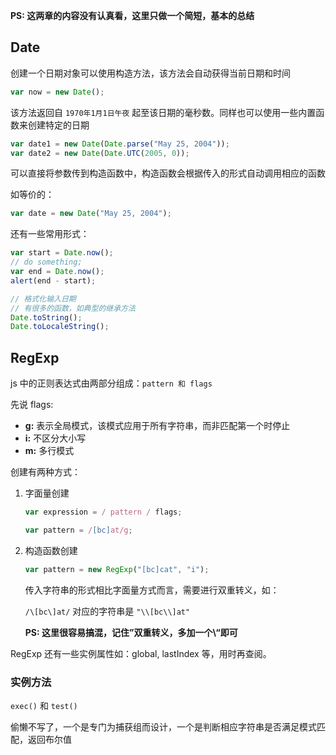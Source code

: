 **PS: 这两章的内容没有认真看，这里只做一个简短，基本的总结**



## Date

创建一个日期对象可以使用构造方法，该方法会自动获得当前日期和时间

```js
var now = new Date();
```

该方法返回自 `1970年1月1日午夜` 起至该日期的毫秒数。同样也可以使用一些内置函数来创建特定的日期

```js
var date1 = new Date(Date.parse("May 25, 2004"));
var date2 = new Date(Date.UTC(2005, 0));
```

可以直接将参数传到构造函数中，构造函数会根据传入的形式自动调用相应的函数

如等价的：

```js
var date = new Date("May 25, 2004");
```

还有一些常用形式：

```js
var start = Date.now();
// do something;
var end = Date.now();
alert(end - start);

// 格式化输入日期
// 有很多的函数，如典型的继承方法
Date.toString();
Date.toLocaleString();
```



## RegExp

js 中的正则表达式由两部分组成：`pattern 和 flags`

先说 flags:

* **g:** 表示全局模式，该模式应用于所有字符串，而非匹配第一个时停止
* **i:** 不区分大小写
* **m:** 多行模式

创建有两种方式：

1. 字面量创建

   ```js
   var expression = / pattern / flags;
   
   var pattern = /[bc]at/g;
   ```

2. 构造函数创建

   ```js
   var pattern = new RegExp("[bc]cat", "i");
   ```

   传入字符串的形式相比字面量方式而言，需要进行双重转义，如：

   `/\[bc\]at/` 对应的字符串是 `"\\[bc\\]at"`

   **PS: 这里很容易搞混，记住”双重转义，多加一个\“即可**

   

RegExp 还有一些实例属性如：global, lastIndex 等，用时再查阅。



### 实例方法

`exec()` 和 `test()`

偷懒不写了，一个是专门为捕获组而设计，一个是判断相应字符串是否满足模式匹配，返回布尔值